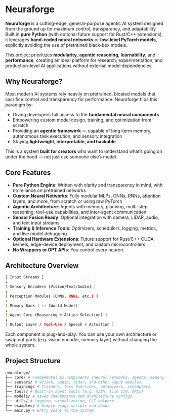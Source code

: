 # Neuraforge

**Neuraforge** is a cutting-edge, general-purpose agentic AI system designed from the ground up for maximum control, transparency, and adaptability. Built in **pure Python** (with optional future support for Rust/C++ extensions), it leverages **hand-coded neural networks** or **low-level PyTorch models**, explicitly avoiding the use of pretrained black-box models.

This project prioritizes **modularity**, **agentic reasoning**, **learnability**, and **performance**, creating an ideal platform for research, experimentation, and production-level AI applications without external model dependencies.


## Why Neuraforge?

Most modern AI systems rely heavily on pretrained, bloated models that sacrifice control and transparency for performance. Neuraforge flips this paradigm by:

- Giving developers full access to the **fundamental neural components**
- Empowering custom model design, training, and optimization from scratch
- Providing an **agentic framework** — capable of long-term memory, autonomous task execution, and sensory integration
- Staying **lightweight, interpretable, and hackable**

This is a system **built for creators** who want to understand what’s going on under the hood — not just use someone else’s model.


## Core Features

- **Pure Python Engine**: Written with clarity and transparency in mind, with no reliance on pretrained networks
- **Custom Neural Networks**: Fully modular MLPs, CNNs, RNNs, attention layers, and more, from scratch or using raw PyTorch
- **Agentic Architecture**: Agents with memory, planning, multi-step reasoning, tool-use capabilities, and inter-agent communication
- **Sensor Fusion Ready**: Optional integration with camera, LiDAR, audio, and text input streams
- **Training & Inference Tools**: Optimizers, schedulers, logging, metrics, and live model debugging
- **Optional Hardware Extensions**: Future support for Rust/C++ CUDA kernels, edge-device deployment, and custom microcontrollers
- **No Wrappers or GPT APIs**: You control every neuron.
  

## Architecture Overview
```bash
[ Input Streams ]
↓
[ Sensory Encoders (Vision/Text/Audio) ]
↓
[ Perception Modules (CNNs, RNNs, etc.) ]
↓
[ Memory Bank ] ←→ [World Model]
↓
[ Agent Core (Reasoning + Action Selection) ]
↓
[ Output Layer / Tool-Use / Speech / Actuation ]
```

Each component is plug-and-play. You can use your own architecture or swap out parts (e.g. vision encoder, memory layer) without changing the whole system.


## Project Structure

```bash
neuraforge/
├── core/ # Fundamental AI components (neural networks, agents, memory)
├── sensors/ # Vision, audio, lidar, and other input modules
├── training/ # Trainers, loss functions, optimizers, schedulers
├── tools/ # Built-in agent tools (e.g. math, file I/O, APIs)
├── models/ # Saved checkpoints and architecture configs
├── utils/ # Logging, visualization, CLI helpers
├── examples/ # Simple usage scripts and demos
└── main.py # Entry point to the system
```

